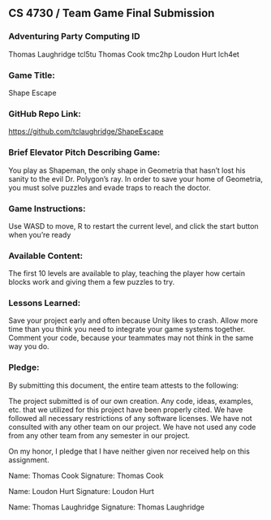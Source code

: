 ## CS 4730 / Team Game Final Submission			

### Adventuring Party    Computing ID
Thomas Laughridge    tcl5tu
Thomas Cook          tmc2hp
Loudon Hurt          lch4et

### Game Title: 
Shape Escape

### GitHub Repo Link: 
https://github.com/tclaughridge/ShapeEscape 

### Brief Elevator Pitch Describing Game:

You play as Shapeman, the only shape in Geometria that hasn’t lost his sanity to the evil Dr. Polygon’s ray. In order to save your home of Geometria, you must solve puzzles and evade traps to reach the doctor.

### Game Instructions:

Use WASD to move, R to restart the current level, and click the start button when you’re ready

### Available Content:

The first 10 levels are available to play, teaching the player how certain blocks work and giving them a few puzzles to try.

### Lessons Learned:

Save your project early and often because Unity likes to crash. Allow more time than you think you need to integrate your game systems together. Comment your code, because your teammates may not think in the same way you do.

### Pledge:

By submitting this document, the entire team attests to the following:

The project submitted is of our own creation.
Any code, ideas, examples, etc. that we utilized for this project have been properly cited.
We have followed all necessary restrictions of any software licenses.
We have not consulted with any other team on our project.
We have not used any code from any other team from any semester in our project.

On my honor, I pledge that I have neither given nor received help on this assignment.


Name: Thomas Cook	Signature: Thomas Cook


Name: Loudon Hurt   Signature: Loudon Hurt


Name: Thomas Laughridge   Signature: Thomas Laughridge
